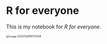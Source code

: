 # R for everyone

This is my notebook for *R for everyone*.

<img src="C:\Users\asus\AppData\Roaming\Typora\typora-user-images\image-20201129191714139.png" alt="image-20201129191714139" style="zoom:50%;" />